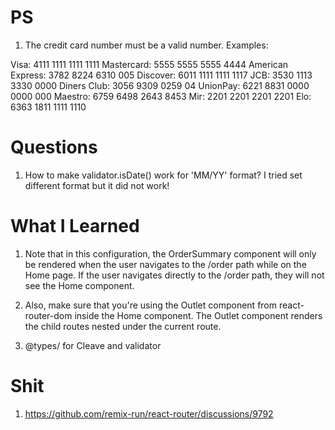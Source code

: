 # PS

1. The credit card number must be a valid number. Examples:

Visa: 4111 1111 1111 1111
Mastercard: 5555 5555 5555 4444
American Express: 3782 8224 6310 005
Discover: 6011 1111 1111 1117
JCB: 3530 1113 3330 0000
Diners Club: 3056 9309 0259 04
UnionPay: 6221 8831 0000 0000 000
Maestro: 6759 6498 2643 8453
Mir: 2201 2201 2201 2201
Elo: 6363 1811 1111 1110

# Questions

1. How to make validator.isDate() work for 'MM/YY' format? I tried set different format but it did not work!

# What I Learned

1. Note that in this configuration, the OrderSummary component will only be rendered when the user navigates to the /order path while on the Home page. If the user navigates directly to the /order path, they will not see the Home component.

2. Also, make sure that you're using the Outlet component from react-router-dom inside the Home component. The Outlet component renders the child routes nested under the current route.

3. @types/ for Cleave and validator

# Shit

1. <https://github.com/remix-run/react-router/discussions/9792>
